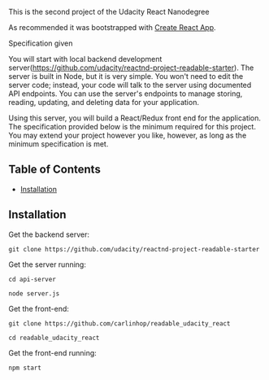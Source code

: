 This is the second project of the Udacity React Nanodegree

As recommended it was bootstrapped with [Create React App](https://github.com/facebookincubator/create-react-app).

Specification given

You will start with local backend development server(https://github.com/udacity/reactnd-project-readable-starter). The server is built in Node, but it is very simple. You won't need to edit the server code; instead, your code will talk to the server using documented API endpoints. You can use the server's endpoints to manage storing, reading, updating, and deleting data for your application.

Using this server, you will build a React/Redux front end for the application. The specification provided below is the minimum required for this project. You may extend your project however you like, however, as long as the minimum specification is met.

## Table of Contents

* [Installation](#installation)

## Installation

Get the backend server:

`git clone https://github.com/udacity/reactnd-project-readable-starter`

Get the server running:

`cd api-server`

`node server.js`

Get the front-end:

`git clone https://github.com/carlinhop/readable_udacity_react`

`cd readable_udacity_react`

Get the front-end running:

`npm start`
